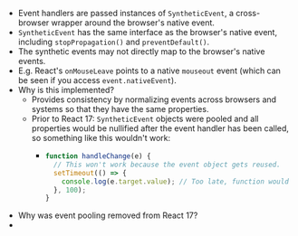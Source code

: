 - Event handlers are passed instances of `SyntheticEvent`, a cross-browser wrapper around the browser's native event.
- `SyntheticEvent` has the same interface as the browser's native event, including `stopPropagation()` and `preventDefault()`.
- The synthetic events may not directly map to the browser's native events.
- E.g. React's `onMouseLeave` points to a native `mouseout` event (which can be seen if you access `event.nativeEvent`).
- Why is this implemented?
	- Provides consistency by normalizing events across browsers and systems so that they have the same properties.
	- Prior to React 17: `SyntheticEvent` objects were pooled and all properties would be nullified after the event handler has been called, so something like this wouldn't work:
		- ```js
		  function handleChange(e) {
		    // This won't work because the event object gets reused.
		    setTimeout(() => {
		      console.log(e.target.value); // Too late, function would have been exited
		    }, 100);
		  }
		  ```
- Why was event pooling removed from React 17?
-